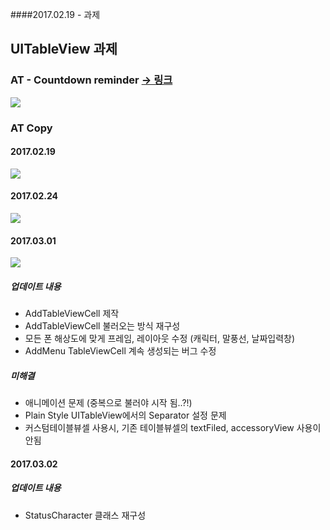 ####2017.02.19 - 과제

## UITableView 과제
### AT - Countdown reminder [-> 링크](https://itunes.apple.com/app/id976019182)   
![](at.jpeg)  

### AT Copy
#### 2017.02.19  
  ![](atCopy.png)  
  
#### 2017.02.24  
  ![](atCopy2.png)  
  
#### 2017.03.01  
  ![](atCopy0301.png)
##### 업데이트 내용  
- AddTableViewCell 제작
- AddTableViewCell 불러오는 방식 재구성  
- 모든 폰 해상도에 맞게 프레임, 레이아웃 수정 (캐릭터, 말풍선, 날짜입력창)  
- AddMenu TableViewCell 계속 생성되는 버그 수정  

##### 미해결  
- 애니메이션 문제 (중복으로 불러야 시작 됨..?!)  
- Plain Style UITableView에서의 Separator 설정 문제  
- 커스텀테이블뷰셀 사용시, 기존 테이블뷰셀의 textFiled, accessoryView 사용이 안됨  

#### 2017.03.02  
  
##### 업데이트 내용   
- StatusCharacter 클래스 재구성


